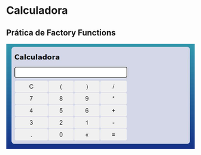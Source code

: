 # Calculadora

## Prática de Factory Functions

![Print do resultado do exercício Calculadora](https://github.com/renanslopes/curso_javascript_typescript/blob/master/JS/16%20-%20Funcoes/calculadora/print_exercicio_calculadora.jPG?raw=true)